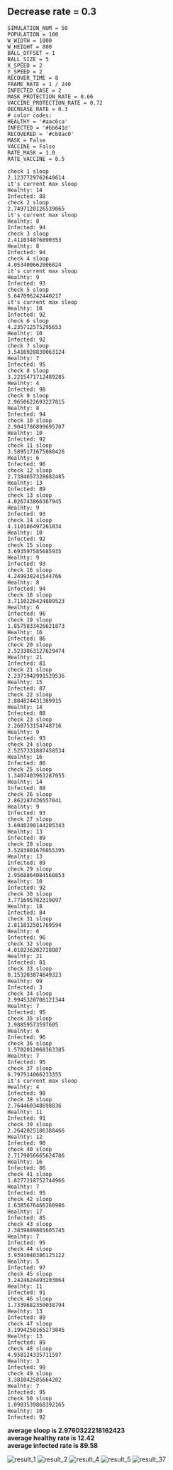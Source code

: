 ## Decrease rate = 0.3

```
SIMULATION_NUM = 50
POPULATION = 100
W_WIDTH = 1000
W_HEIGHT = 800
BALL_OFFSET = 1
BALL_SIZE = 5
X_SPEED = 2
Y_SPEED = 2
RECOVER_TIME = 8
FRAME_RATE = 1 / 240
INFECTED_CASE = 2
MASK_PROTECTION_RATE = 0.66
VACCINE_PROTECTION_RATE = 0.72
DECREASE_RATE = 0.3
# color codes:
HEALTHY = '#aac6ca'
INFECTED = '#bb641d'
RECOVERED = '#cb8ac0'
MASK = False
VACCINE = False
RATE_MASK = 1.0
RATE_VACCINE = 0.5
```

```
check 1 sloop
2.1237729762640614
it's current max sloop
Healhty: 14
Infected: 88
check 2 sloop
2.7497120126539065
it's current max sloop
Healhty: 8
Infected: 94
check 3 sloop
2.411034876890353
Healhty: 8
Infected: 94
check 4 sloop
4.053400662006024
it's current max sloop
Healhty: 9
Infected: 93
check 5 sloop
5.647096242440217
it's current max sloop
Healhty: 10
Infected: 92
check 6 sloop
4.235712575295653
Healhty: 10
Infected: 92
check 7 sloop
3.5416928830063124
Healhty: 7
Infected: 95
check 8 sloop
3.2215471712489285
Healhty: 4
Infected: 98
check 9 sloop
2.9650622693227815
Healhty: 8
Infected: 94
check 10 sloop
2.9041786899695707
Healhty: 10
Infected: 92
check 11 sloop
3.5895171675088426
Healhty: 6
Infected: 96
check 12 sloop
2.7384657328682485
Healhty: 13
Infected: 89
check 13 sloop
4.026743866367945
Healhty: 9
Infected: 93
check 14 sloop
4.110186497261034
Healhty: 10
Infected: 92
check 15 sloop
3.693597585685935
Healhty: 9
Infected: 93
check 16 sloop
4.249938241544766
Healhty: 8
Infected: 94
check 18 sloop
3.7110226424809523
Healhty: 6
Infected: 96
check 19 sloop
1.8575833426621873
Healhty: 16
Infected: 86
check 20 sloop
2.5233863127629474
Healhty: 21
Infected: 81
check 21 sloop
2.2371942991529536
Healhty: 15
Infected: 87
check 22 sloop
2.884824431389915
Healhty: 14
Infected: 88
check 23 sloop
2.268753154748716
Healhty: 9
Infected: 93
check 24 sloop
2.5257331887458534
Healhty: 16
Infected: 86
check 25 sloop
1.3407403963287055
Healhty: 14
Infected: 88
check 26 sloop
2.862287436557041
Healhty: 9
Infected: 93
check 27 sloop
3.6040200144205343
Healhty: 13
Infected: 89
check 28 sloop
3.5283801676055395
Healhty: 13
Infected: 89
check 29 sloop
2.9568864084560853
Healhty: 10
Infected: 92
check 30 sloop
3.771695702319897
Healhty: 18
Infected: 84
check 31 sloop
2.811832501769594
Healhty: 6
Infected: 96
check 32 sloop
4.010236202728887
Healhty: 21
Infected: 81
check 33 sloop
0.153203874849323
Healhty: 99
Infected: 3
check 34 sloop
2.9945328708121344
Healhty: 7
Infected: 95
check 35 sloop
2.98859573597605
Healhty: 6
Infected: 96
check 36 sloop
1.5702012068363385
Healhty: 7
Infected: 95
check 37 sloop
6.797514066233355
it's current max sloop
Healhty: 4
Infected: 98
check 38 sloop
2.764460348698836
Healhty: 11
Infected: 91
check 39 sloop
2.2642025186388466
Healhty: 12
Infected: 90
check 40 sloop
2.7179056665624786
Healhty: 16
Infected: 86
check 41 sloop
1.8277218752744966
Healhty: 7
Infected: 95
check 42 sloop
1.6385676466260986
Healhty: 17
Infected: 85
check 43 sloop
2.3839889801605745
Healhty: 7
Infected: 95
check 44 sloop
3.9391040386125122
Healhty: 5
Infected: 97
check 45 sloop
3.2424624493203864
Healhty: 11
Infected: 91
check 46 sloop
1.7339682350038794
Healhty: 13
Infected: 89
check 47 sloop
3.1994250165273845
Healhty: 13
Infected: 89
check 48 sloop
4.958124335711597
Healhty: 3
Infected: 99
check 49 sloop
3.381042585664202
Healhty: 7
Infected: 95
check 50 sloop
1.0903539868392165
Healhty: 10
Infected: 92
```
**average sloop is 2.9760322218162423\
average healthy rate is 12.42\
average infected rate is 89.58**

![result_1](https://user-images.githubusercontent.com/32189071/166622622-4f90857b-f9fd-4b12-8441-cdff428f73b1.png)
![result_2](https://user-images.githubusercontent.com/32189071/166622629-abc6c452-2d40-4d0b-becd-a493053beddd.png)
![result_4](https://user-images.githubusercontent.com/32189071/166622673-bae43ce6-9e5a-4b4c-8069-ee5654f4902e.png)
![result_5](https://user-images.githubusercontent.com/32189071/166622683-af26ff0d-8614-4749-bc9b-5496fa6bd44d.png)
![result_37](https://user-images.githubusercontent.com/32189071/166622691-7924149f-31d3-4707-98be-53d6712f6344.png)



